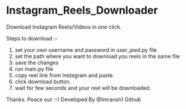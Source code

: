# Instagram_Reels_Downloader
Download Instagram Reels/Videos in one click.

Steps to download :-

1. set your own username and password in user_pwd.py file
2. set the path where you want to download you reels in the same file
3. save the changes 
4. run main.py file
5. copy reel link from Instagram and paste.
6. click download button.
7. wait for few seconds and your reel will be downloaded.

Thanks. Peace out :-)
Developed By @Imransh1 Github
